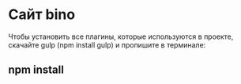 # Сайт bino

Чтобы установить все плагины, которые используются в проекте, скачайте gulp (npm install gulp) 
и пропишите в терминале:
## npm install
